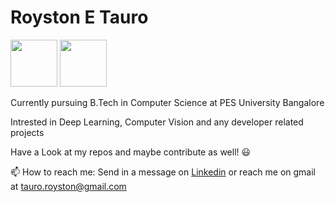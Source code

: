 # Royston E Tauro

[<img src="https://1000logos.net/wp-content/uploads/2017/03/Color-of-the-LinkedIn-Logo.jpg" width = "75">](https://www.linkedin.com/in/royston-tauro-516b6a1a6/)
[<img src="https://static01.nyt.com/images/2014/08/10/magazine/10wmt/10wmt-superJumbo-v4.jpg" width ="75">](https://twitter.com/invinciblelucas)

Currently pursuing B.Tech in Computer Science at PES University Bangalore

Intrested in Deep Learning, Computer Vision and any developer related projects

Have a Look at my repos and maybe contribute as well! :smiley:


📫 How to reach me: Send in a message on [Linkedin](https://www.linkedin.com/in/royston-tauro-516b6a1a6/) or reach me on gmail at tauro.royston@gmail.com

